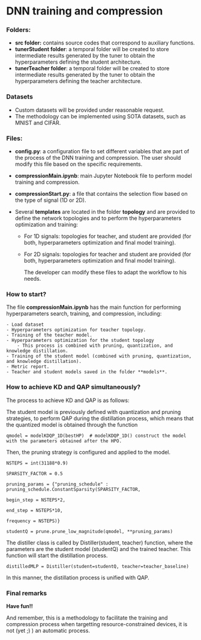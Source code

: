 # DNN training and compression

### Folders: 

- **src folder:** contains source codes that correspond to auxiliary functions.
- **tunerStudent folder**: a temporal folder will be created to store intermediate results generated by the tuner to obtain the hyperparameters defining the student architecture.
- **tunerTeacher folder**: a temporal folder will be created to store intermediate results generated by the tuner to obtain the hyperparameters defining the teacher architecture.

### Datasets

- Custom datasets will be provided under reasonable request.
- The methodology can be implemented using SOTA datasets, such as MNIST and CIFAR.

### Files:

- **config.py**: a configuration file to set different variables that are part of the process of the DNN training and compression. The user should modify this file based on the specific requirements.

- **compressionMain.ipynb**: main Jupyter Notebook file to perform model training and compression.

- **compressionStart.py**: a file that contains the selection flow based on the type of signal (1D or 2D).

- Several **templates** are located in the folder **topology** and are provided to define the network topologies and to perform the hyperparameters optimization and training:
    - For 1D signals: topologies for teacher, and student are provided (for both, hyperparameters optimization and final model training). 
      
    - For 2D signals: topologies for teacher and student are provided (for both, hyperparameters optimization and final model training).
 
      The developer can modify these files to adapt the workflow to his needs.

### How to start? 

The file **compressionMain.ipynb** has the main function for performing hyperparameters search, training, and compression, including: 

    - Load dataset 
    - Hyperparameters optimization for teacher topology.
    - Training of the teacher model.
    - Hyperparameters optimization for the student topology 
        - This process is combined with pruning, quantization, and knowledge distillation.
    - Training of the student model (combined with pruning, quantization, and knowledge distillation).
    - Metric report.
    - Teacher and student models saved in the folder **models**.

### How to achieve KD and QAP simultaneously?
The process to achieve KD and QAP is as follows: 

The student model is previously defined with quantization and pruning strategies, to perform QAP during the distillation process, which means that the quantized model is obtained through the function

    qmodel = modelKDQP_1D(bestHP)  # modelKDQP_1D() construct the model with the parameters obtained after the HPO.

Then, the pruning strategy is configured and applied to the model. 
 
    NSTEPS = int(31188*0.9)

    SPARSITY_FACTOR = 0.5
    
    pruning_params = {"pruning_schedule" : pruning_schedule.ConstantSparsity(SPARSITY_FACTOR, 
                                                                             begin_step = NSTEPS*2,  
                                                                             end_step = NSTEPS*10, 
                                                                             frequency = NSTEPS)} 
    
    studentQ = prune.prune_low_magnitude(qmodel, **pruning_params)

The distiller class is called by Distiller(student, teacher) function, where the parameters are the student model (studentQ) and the trained teacher. This function will start the distillation process. 

    distilledMLP = Distiller(student=studentQ, teacher=teacher_baseline) 

In this manner, the distillation process is unified with QAP.


### Final remarks

**Have fun!!** 

And remember, this is a methodology to facilitate the training and compression process when targetting resource-constrained devices, it is not (yet ;) ) an automatic process.
